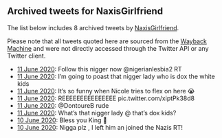 ## Archived tweets for NaxisGirlfriend

The list below includes 8 archived tweets by
[NaxisGirlfriend](https://twitter.com/NaxisGirlfriend).

Please note that all tweets quoted here are sourced from the
[Wayback Machine](https://web.archive.org) and were not directly accessed through the Twitter API or
any Twitter client.

* [11 June 2020](https://web.archive.org/web/20200611232516/https://twitter.com/NaxisGirlfriend/status/1271217221042348033): Follow this nigger now  @nigerianlesbia2  RT <!--1271217221042348033-->
* [11 June 2020](https://web.archive.org/web/20200611225758/https://twitter.com/NaxisGirlfriend/status/1271201900466143233): I’m going to poast that nigger lady who is dox the white kids <!--1271201900466143233-->
* [11 June 2020](https://web.archive.org/web/20200611221110/https://twitter.com/NaxisGirlfriend/status/1271199791813402630): It’s so funny when Nicole tries to flex on here 😭 <!--1271199791813402630-->
* [11 June 2020](https://web.archive.org/web/20200611191859/https://twitter.com/NaxisGirlfriend/status/1271144486782078977): REEEEEEEEEEEEEEE pic.twitter.com/xiptPk38d8 <!--1271144486782078977-->
* [11 June 2020](https://web.archive.org/web/20200611182502/https://twitter.com/NaxisGirlfriend/status/1271135207362646016): @DontoureB  rude <!--1271135207362646016-->
* [11 June 2020](https://web.archive.org/web/20200611154300/https://twitter.com/NaxisGirlfriend/status/1271094181524639745): What’s that nigger lady @ that’s dox kids? <!--1271094181524639745-->
* [10 June 2020](https://web.archive.org/web/20200610195138/https://twitter.com/NaxisGirlfriend/status/1270804232002850818): Bless you King 👑 <!--1270804232002850818-->
* [10 June 2020](https://web.archive.org/web/20200610194900/https://twitter.com/NaxisGirlfriend/status/1270801583996108803): Nigga plz , I left him an joined the Nazis RT! <!--1270801583996108803-->
